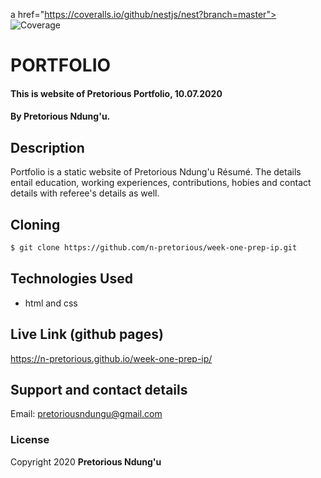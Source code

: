 a href="https://coveralls.io/github/nestjs/nest?branch=master"><img src="https://coveralls.io/repos/github/nestjs/nest/badge.svg?branch=master#5" alt="Coverage" /></a>

# PORTFOLIO
#### This is website of Pretorious Portfolio, 10.07.2020
#### By **Pretorious Ndung'u.**
## Description
Portfolio is a static website of Pretorious Ndung'u Résumé. The details entail education, working experiences, contributions, hobies and contact details with referee's details as well.

## Cloning
```bash
$ git clone https://github.com/n-pretorious/week-one-prep-ip.git
```
## Technologies Used
* html and css

## Live Link (github pages)
https://n-pretorious.github.io/week-one-prep-ip/

## Support and contact details
Email: pretoriousndungu@gmail.com

### License
Copyright 2020 **Pretorious Ndung'u**